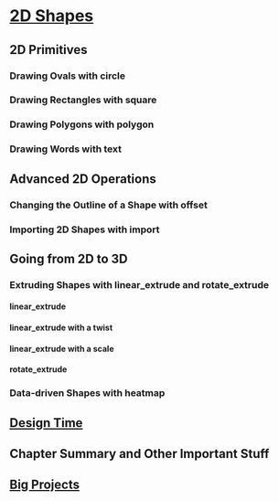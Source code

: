 # [2D Shapes](2D-Shapes.odt)


## 2D Primitives
### Drawing Ovals with circle
### Drawing Rectangles with square
### Drawing Polygons with polygon
### Drawing Words with text

## Advanced 2D Operations
### Changing the Outline of a Shape with offset
### Importing 2D Shapes with import

## Going from 2D to 3D
### Extruding Shapes with linear_extrude and rotate_extrude
#### linear_extrude
#### linear_extrude with a twist
#### linear_extrude with a scale
#### rotate_extrude
### Data-driven Shapes with heatmap

## [Design Time](Design-Time/Design-Time.md)

## Chapter Summary and Other Important Stuff  

## [Big Projects](Big-Projects/Big-Projects.md)



